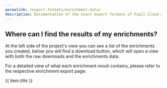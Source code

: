 ```yaml
---
permalink: /export-formats/enrichment-data/
description: Documentation of the exact export formats of Pupil Cloud enrichments.
---
```

## Where can I find the results of my enrichments?

At the left side of the project's view you can see a list of the enrichments you created, below you will find a download button, which will open a view with both the raw downloads and the enrichments data.

For a detailed view of what each enrichment result contains, please refer to the respective enrichment export page:

<div class="pb-4">
  <v-btn
    v-for="(item,index) in enrichmentExports"
    :key="index"
    outline
    round
    color="primary"
    :to="item.link"
    style="font-weight:normal;"
  >
    {{ item.title }}
  </v-btn>
</div>

<script>
export default {
  data() {
        return {
            enrichmentExports: [
                {
                title: "Reference Image Mapper",
                link: "/export-formats/enrichment-data/reference-image-mapper/",
                },
                {
                title: "Marker Mapper",
                link: "/export-formats/enrichment-data/marker-mapper/",
                },
                {
                title: "Face Mapper",
                link: "/export-formats/enrichment-data/face-mapper/",
                },
                {
                title: "Gaze Overlay",
                link: "/export-formats/enrichment-data/gaze-overlay/",
                },
            ],
        };
    },
};
</script>
